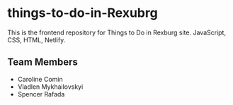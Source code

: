 # things-to-do-in-Rexubrg
This is the frontend repository for Things to Do in Rexburg site. JavaScript, CSS, HTML, Netlify.

## Team Members
- Caroline Comin
- Vladlen Mykhailovskyi
- Spencer Rafada